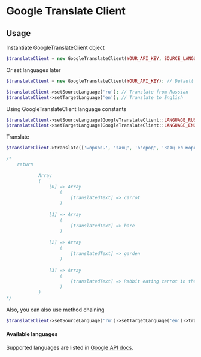 Google Translate Client
====================

## Usage

Instantiate GoogleTranslateClient object

```php
$translateClient = new GoogleTranslateClient(YOUR_API_KEY, SOURCE_LANGUAGE, TARGET_LANGUAGE);
```

Or set languages later
```php
$translateClient = new GoogleTranslateClient(YOUR_API_KEY); // Default is from 'ru' to 'en'

$translateClient->setSourceLanguage('ru'); // Translate from Russian
$translateClient->setTargetLanguage('en'); // Translate to English
```

Using GoogleTranslateClient language constants
```php
$translateClient->setSourceLanguage(GoogleTranslateClient::LANGUAGE_RUSSIAN);
$translateClient->setTargetLanguage(GoogleTranslateClient::LANGUAGE_ENGLISH);
```

Translate
```php
$translateClient->translate(['морковь', 'заяц', 'огород', 'Заяц ел морковь на огороде.']);

/*
    return
   
            Array
            (
                [0] => Array
                    (
                        [translatedText] => carrot
                    )
            
                [1] => Array
                    (
                        [translatedText] => hare
                    )
            
                [2] => Array
                    (
                        [translatedText] => garden
                    )
            
                [3] => Array
                    (
                        [translatedText] => Rabbit eating carrot in the garden.
                    )
            )
*/

```
Also, you can also use method chaining
```php
$translateClient->setSourceLanguage('ru')->setTargetLanguage('en')->translate(['Какое чудо']);
```

#### Available languages

Supported languages are listed in [Google API docs](https://cloud.google.com/translate/v2/using_rest#language-params).


